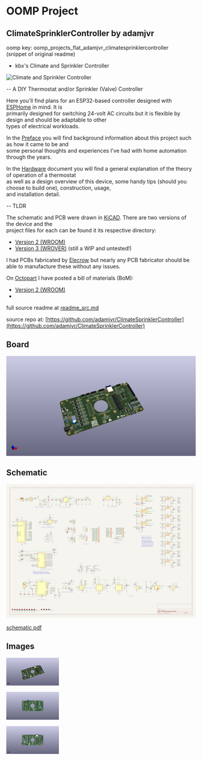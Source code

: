 # OOMP Project  
## ClimateSprinklerController  by adamjvr  
  
oomp key: oomp_projects_flat_adamjvr_climatesprinklercontroller  
(snippet of original readme)  
  
- kbx's Climate and Sprinkler Controller  
  
![Climate and Sprinkler Controller](images/front-small.jpg "Climate and Sprinkler Controller")  
  
-- A DIY Thermostat and/or Sprinkler (Valve) Controller  
  
Here you'll find plans for an ESP32-based controller designed with [ESPHome](https://esphome.io) in mind. It is  
 primarily designed for switching 24-volt AC circuits but it is flexible by design and should be adaptable to other  
  types of electrical workloads.  
  
In the [Preface](PREFACE.md) you will find background information about this project such as how it came to be and  
 some personal thoughts and experiences I've had with home automation through the years.  
  
In the [Hardware](HARDWARE.md) document you will find a general explanation of the theory of operation of a thermostat  
 as well as a design overview of this device, some handy tips (should you choose to build one), construction, usage,   
 and installation detail.  
  
-- TLDR  
  
The schematic and PCB were drawn in [KiCAD](https://www.kicad-pcb.org). There are two versions of the device and the  
 project files for each can be found it its respective directory:  
 - [Version 2 (WROOM)](WROOM/)  
 - [Version 3 (WROVER)](WROVER/) (still a WIP and untested!)  
  
I had PCBs fabricated by [Elecrow](https://www.elecrow.com) but nearly any PCB fabricator should be able to manufacture these without any issues.  
  
On [Octopart](https://octopart.com) I have posted a bill of materials (BoM):  
 - [Version 2 (WROOM)](https://octopart.com/bom-tool/Y3Xc4zFl)  
 -  
  full source readme at [readme_src.md](readme_src.md)  
  
source repo at: [https://github.com/adamjvr/ClimateSprinklerController](https://github.com/adamjvr/ClimateSprinklerController)  
## Board  
  
[![working_3d.png](working_3d_600.png)](working_3d.png)  
## Schematic  
  
[![working_schematic.png](working_schematic_600.png)](working_schematic.png)  
  
[schematic pdf](working_schematic.pdf)  
## Images  
  
[![working_3d.png](working_3d_140.png)](working_3d.png)  
  
[![working_3d_back.png](working_3d_back_140.png)](working_3d_back.png)  
  
[![working_3d_front.png](working_3d_front_140.png)](working_3d_front.png)  
